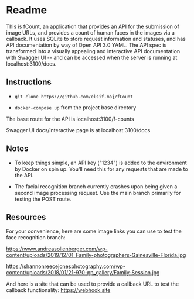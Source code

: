 # Readme

This is fCount, an application that provides an API for the submission of image URLs, and provides a count of human faces in the images via a callback. It uses SQLite to store request information and statuses, and has API documentation by way of Open API 3.0 YAML. The API spec is transformed into a visually appealing and interactive API documentation with Swagger UI -- and can be accessed when the server is running at localhost:3100/docs.

## Instructions

- `git clone https://github.com/elsif-maj/fCount`

- `docker-compose up` from the project base directory

The base route for the API is localhost:3100/f-counts

Swagger UI docs/interactive page is at localhost:3100/docs

## Notes

- To keep things simple, an API key ("1234") is added to the environment by Docker on spin up. You'll need this for any requests that are made to the API.

- The facial recognition branch currently crashes upon being given a second image processing request. Use the main branch primarily for testing the POST route.

## Resources

For your convenience, here are some image links you can use to test the face recognition branch: 

https://www.andreasollenberger.com/wp-content/uploads/2019/12/01_Family-photographers-Gainesville-Florida.jpg

https://shannonreecejonesphotography.com/wp-content/uploads/2018/01/21-970-pp_gallery/Family-Session.jpg

And here is a site that can be used to provide a callback URL to test the callback functionality: https://webhook.site
